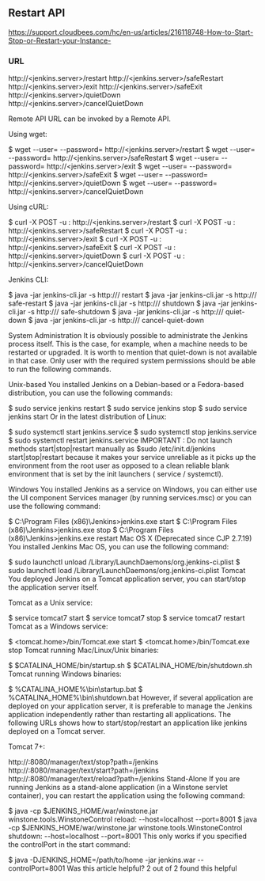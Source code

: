 ## Restart API

https://support.cloudbees.com/hc/en-us/articles/216118748-How-to-Start-Stop-or-Restart-your-Instance-

### URL

  http://<jenkins.server>/restart
  http://<jenkins.server>/safeRestart
  http://<jenkins.server>/exit
  http://<jenkins.server>/safeExit
  http://<jenkins.server>/quietDown
  http://<jenkins.server>/cancelQuietDown
  
Remote API
URL can be invoked by a Remote API.

Using wget:

  $ wget --user=<user> --password=<password> http://<jenkins.server>/restart
  $ wget --user=<user> --password=<password> http://<jenkins.server>/safeRestart
  $ wget --user=<user> --password=<password> http://<jenkins.server>/exit
  $ wget --user=<user> --password=<password> http://<jenkins.server>/safeExit
  $ wget --user=<user> --password=<password> http://<jenkins.server>/quietDown
  $ wget --user=<user> --password=<password> http://<jenkins.server>/cancelQuietDown

Using cURL:

  $ curl -X POST -u <user>:<password> http://<jenkins.server>/restart
  $ curl -X POST -u <user>:<password> http://<jenkins.server>/safeRestart
  $ curl -X POST -u <user>:<password> http://<jenkins.server>/exit
  $ curl -X POST -u <user>:<password> http://<jenkins.server>/safeExit
  $ curl -X POST -u <user>:<password> http://<jenkins.server>/quietDown
  $ curl -X POST -u <user>:<password> http://<jenkins.server>/cancelQuietDown

Jenkins CLI:

  $ java -jar jenkins-cli.jar -s http://<jenkins-server>/ restart
  $ java -jar jenkins-cli.jar -s http://<jenkins-server>/ safe-restart
  $ java -jar jenkins-cli.jar -s http://<jenkins-server>/ shutdown
  $ java -jar jenkins-cli.jar -s http://<jenkins-server>/ safe-shutdown
  $ java -jar jenkins-cli.jar -s http://<jenkins-server>/ quiet-down
  $ java -jar jenkins-cli.jar -s http://<jenkins-server>/ cancel-quiet-down

System Administration
It is obviously possible to administrate the Jenkins process itself. This is the case, for example, when a machine needs to be restarted or upgraded. It is worth to mention that quiet-down is not available in that case. Only user with the required system permissions should be able to run the following commands.

Unix-based
You installed Jenkins on a Debian-based or a Fedora-based distribution, you can use the following commands:

$ sudo service jenkins restart
$ sudo service jenkins stop
$ sudo service jenkins start
Or in the latest distribution of Linux:

$ sudo systemctl start jenkins.service
$ sudo systemctl stop jenkins.service
$ sudo systemctl restart jenkins.service
IMPORTANT : Do not launch methods start|stop|restart manually as $sudo /etc/init.d/jenkins start|stop|restart because it makes your service unreliable as it picks up the environment from the root user as opposed to a clean reliable blank environment that is set by the init launchers ( service / systemctl).

Windows
You installed Jenkins as a service on Windows, you can either use the UI component Services manager (by running services.msc) or you can use the following command:

$ C:\Program Files (x86)\Jenkins>jenkins.exe start
$ C:\Program Files (x86)\Jenkins>jenkins.exe stop
$ C:\Program Files (x86)\Jenkins>jenkins.exe restart
Mac OS X (Deprecated since CJP 2.7.19)
You installed Jenkins Mac OS, you can use the following command:

$ sudo launchctl unload /Library/LaunchDaemons/org.jenkins-ci.plist
$ sudo launchctl load /Library/LaunchDaemons/org.jenkins-ci.plist
Tomcat
You deployed Jenkins on a Tomcat application server, you can start/stop the application server itself.

Tomcat as a Unix service:

$ service tomcat7 start
$ service tomcat7 stop
$ service tomcat7 restart
Tomcat as a Windows service:

$ <tomcat.home>/bin/Tomcat.exe start
$ <tomcat.home>/bin/Tomcat.exe stop
Tomcat running Mac/Linux/Unix binaries:

$ $CATALINA_HOME/bin/startup.sh
$ $CATALINA_HOME/bin/shutdown.sh
Tomcat running Windows binaries:

$ %CATALINA_HOME%\bin\startup.bat
$ %CATALINA_HOME%\bin\shutdown.bat
However, if several application are deployed on your application server, it is preferable to manage the Jenkins application independently rather than restarting all applications. The following URLs shows how to start/stop/restart an application like jenkins deployed on a Tomcat server.

Tomcat 7+:

http://<tomcat-server>:8080/manager/text/stop?path=/jenkins
http://<tomcat-server>:8080/manager/text/start?path=/jenkins
http://<tomcat-server>:8080/manager/text/reload?path=/jenkins
Stand-Alone
If you are running Jenkins as a stand-alone application (in a Winstone servlet container), you can restart the application using the following command:

$ java -cp $JENKINS_HOME/war/winstone.jar winstone.tools.WinstoneControl reload: --host=localhost --port=8001
$ java -cp $JENKINS_HOME/war/winstone.jar winstone.tools.WinstoneControl shutdown: --host=localhost --port=8001
This only works if you specified the controlPort in the start command:

$ java -DJENKINS_HOME=/path/to/home -jar jenkins.war --controlPort=8001
Was this article helpful?   2 out of 2 found this helpful  